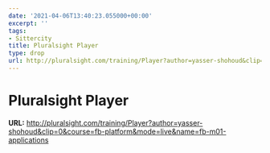 ```yaml
---
date: '2021-04-06T13:40:23.055000+00:00'
excerpt: ''
tags:
- Sittercity
title: Pluralsight Player
type: drop
url: http://pluralsight.com/training/Player?author=yasser-shohoud&clip=0&course=fb-platform&mode=live&name=fb-m01-applications
---
```


# Pluralsight Player

**URL:** http://pluralsight.com/training/Player?author=yasser-shohoud&clip=0&course=fb-platform&mode=live&name=fb-m01-applications
